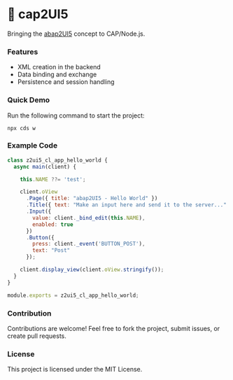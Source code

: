 # 🚀 cap2UI5

Bringing the [abap2UI5](https://github.com/abap2UI5/abap2UI5) concept to CAP/Node.js.

### Features
* XML creation in the backend
* Data binding and exchange
* Persistence and session handling

### Quick Demo

Run the following command to start the project:
``` 
npx cds w
```

### Example Code
```js
class z2ui5_cl_app_hello_world {
  async main(client) {

    this.NAME ??= 'test';

    client.oView
      .Page({ title: "abap2UI5 - Hello World" })
      .Title({ text: "Make an input here and send it to the server..." })
      .Input({ 
        value: client._bind_edit(this.NAME), 
        enabled: true 
      })
      .Button({ 
        press: client._event('BUTTON_POST'), 
        text: "Post" 
      });

    client.display_view(client.oView.stringify());
  }
}

module.exports = z2ui5_cl_app_hello_world;
```

### Contribution
Contributions are welcome! Feel free to fork the project, submit issues, or create pull requests.

### License
This project is licensed under the MIT License.
